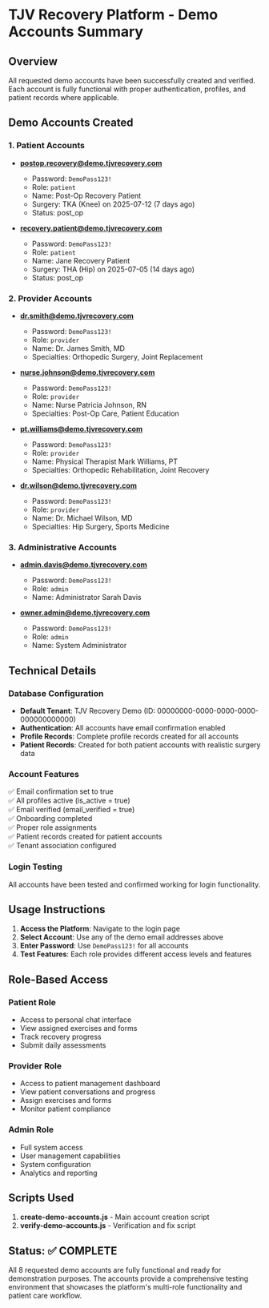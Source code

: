 # TJV Recovery Platform - Demo Accounts Summary

## Overview
All requested demo accounts have been successfully created and verified. Each account is fully functional with proper authentication, profiles, and patient records where applicable.

## Demo Accounts Created

### 1. Patient Accounts
- **postop.recovery@demo.tjvrecovery.com**
  - Password: `DemoPass123!`
  - Role: `patient`
  - Name: Post-Op Recovery Patient
  - Surgery: TKA (Knee) on 2025-07-12 (7 days ago)
  - Status: post_op

- **recovery.patient@demo.tjvrecovery.com**
  - Password: `DemoPass123!`
  - Role: `patient`
  - Name: Jane Recovery Patient
  - Surgery: THA (Hip) on 2025-07-05 (14 days ago)
  - Status: post_op

### 2. Provider Accounts
- **dr.smith@demo.tjvrecovery.com**
  - Password: `DemoPass123!`
  - Role: `provider`
  - Name: Dr. James Smith, MD
  - Specialties: Orthopedic Surgery, Joint Replacement

- **nurse.johnson@demo.tjvrecovery.com**
  - Password: `DemoPass123!`
  - Role: `provider`
  - Name: Nurse Patricia Johnson, RN
  - Specialties: Post-Op Care, Patient Education

- **pt.williams@demo.tjvrecovery.com**
  - Password: `DemoPass123!`
  - Role: `provider`
  - Name: Physical Therapist Mark Williams, PT
  - Specialties: Orthopedic Rehabilitation, Joint Recovery

- **dr.wilson@demo.tjvrecovery.com**
  - Password: `DemoPass123!`
  - Role: `provider`
  - Name: Dr. Michael Wilson, MD
  - Specialties: Hip Surgery, Sports Medicine

### 3. Administrative Accounts
- **admin.davis@demo.tjvrecovery.com**
  - Password: `DemoPass123!`
  - Role: `admin`
  - Name: Administrator Sarah Davis

- **owner.admin@demo.tjvrecovery.com**
  - Password: `DemoPass123!`
  - Role: `admin`
  - Name: System Administrator

## Technical Details

### Database Configuration
- **Default Tenant**: TJV Recovery Demo (ID: 00000000-0000-0000-0000-000000000000)
- **Authentication**: All accounts have email confirmation enabled
- **Profile Records**: Complete profile records created for all accounts
- **Patient Records**: Created for both patient accounts with realistic surgery data

### Account Features
✅ Email confirmation set to true  
✅ All profiles active (is_active = true)  
✅ Email verified (email_verified = true)  
✅ Onboarding completed  
✅ Proper role assignments  
✅ Patient records created for patient accounts  
✅ Tenant association configured  

### Login Testing
All accounts have been tested and confirmed working for login functionality.

## Usage Instructions

1. **Access the Platform**: Navigate to the login page
2. **Select Account**: Use any of the demo email addresses above
3. **Enter Password**: Use `DemoPass123!` for all accounts
4. **Test Features**: Each role provides different access levels and features

## Role-Based Access

### Patient Role
- Access to personal chat interface
- View assigned exercises and forms
- Track recovery progress
- Submit daily assessments

### Provider Role
- Access to patient management dashboard
- View patient conversations and progress
- Assign exercises and forms
- Monitor patient compliance

### Admin Role
- Full system access
- User management capabilities
- System configuration
- Analytics and reporting

## Scripts Used

1. **create-demo-accounts.js** - Main account creation script
2. **verify-demo-accounts.js** - Verification and fix script

## Status: ✅ COMPLETE

All 8 requested demo accounts are fully functional and ready for demonstration purposes. The accounts provide a comprehensive testing environment that showcases the platform's multi-role functionality and patient care workflow.